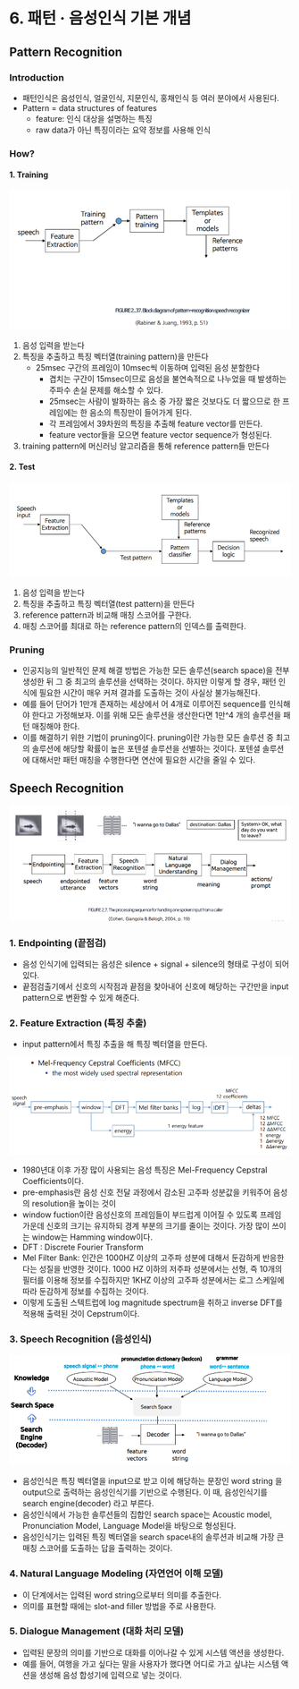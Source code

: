 # 6. 패턴 · 음성인식 기본 개념

## Pattern Recognition

### Introduction

* 패턴인식은 음성인식, 얼굴인식, 지문인식, 홍채인식 등 여러 분야에서 사용된다.
* Pattern = data structures of features
  * feature: 인식 대상을 설명하는 특징
  * raw data가 아닌 특징이라는 요약 정보를 사용해 인식

### How?

#### 1. Training

![](../.gitbook/assets/2020-08-01-180740.png)

1. 음성 입력을 받는다
2. 특징을 추출하고 특징 벡터열\(training pattern\)을 만든다 
   * 25msec 구간의 프레임이 10msec씩 이동하며 입력된 음성 분할한다
     * 겹치는 구간이 15msec이므로 음성을 불연속적으로 나누었을 때 발생하는 주파수 손실 문제를 해소할 수 있다. 
     * 25msec는 사람이 발화하는 음소 중 가장 짧은 것보다도 더 짧으므로 한 프레임에는 한 음소의 특징만이 들어가게 된다.
     * 각 프레임에서 39차원의 특징을 추출해 feature vector를 만든다.
     * feature vector들을 모으면 feature vector sequence가 형성된다.
3. training pattern에 머신러닝 알고리즘을 통해 reference pattern들 만든다

#### 2. Test

![](../.gitbook/assets/2020-08-01-181335.png)

1. 음성 입력을 받는다
2. 특징을 추출하고 특징 벡터열\(test pattern\)을 만든다 
3. reference pattern과 비교해 매칭 스코어를 구한다.
4. 매칭 스코어를 최대로 하는 reference pattern의 인덱스를 출력한다. 

### Pruning

* 인공지능의 일반적인 문제 해결 방법은 가능한 모든 솔루션\(search space\)을 전부 생성한 뒤 그 중 최고의 솔루션을 선택하는 것이다. 하지만 이렇게 할 경우, 패턴 인식에 필요한 시간이 매우 커져 결과를 도출하는 것이 사실상 불가능해진다.
* 예를 들어 단어가 1만개 존재하는 세상에서 어 4개로 이루어진  sequence를 인식해야 한다고 가정해보자. 이를 위해 모든 솔루션을 생산한다면 1만^4 개의 솔루션을 패턴 매칭해야 한다.
* 이를 해결하기 위한 기법이 pruning이다. pruning이란 가능한 모든 솔루션 중 최고의 솔루션에 해당할 확률이 높은 포텐셜 솔루션을 선별하는 것이다. 포텐셜 솔루션에 대해서만 패턴 매칭을 수행한다면 연산에 필요한 시간을 줄일 수 있다.

## Speech Recognition

![](../.gitbook/assets/2020-08-01-192737.png)

### 1. Endpointing \(끝점검\)

* 음성 인식기에 입력되는 음성은 silence + signal + silence의 형태로 구성이 되어있다.
* 끝점검출기에서 신호의 시작점과 끝점을  찾아내어 신호에 해당하는 구간만을 input pattern으로 변환할 수 있게 해준다.

### 2. Feature Extraction \(특징 추출\)

* input pattern에서 특징 추출을 해 특징 벡터열을 만든다.

![](../.gitbook/assets/2020-08-01-204047.png)

* 1980년대 이후 가장 많이 사용되는 음성 특징은 Mel-Frequency Cepstral Coefficients이다.
* pre-emphasis란 음성 신호 전달 과정에서 감소된 고주파 성분값을 키워주어 음성의 resolution을 높이는 것이
* window fuction이란 음성신호의 프레임들이 부드럽게 이어질 수 있도록 프레임 가운데 신호의 크기는 유지하되 경계 부분의 크기를 줄이는 것이다. 가장 많이 쓰이는 window는 Hamming window이다.
* DFT : Discrete Fourier Transform
* Mel Filter Bank: 인간은 1000HZ 이상의 고주파 성분에 대해서 둔감하게 반응한다는 성질을 반영한 것이다. 1000 HZ 이하의 저주파 성분에서는 선형, 즉 10개의 필터를 이용해 정보를 수집하지만 1KHZ 이상의 고주파 성분에서는 로그 스케일에 따라 둔감하게 정보를 수집하는 것이다. 
* 이렇게 도출된 스텍트럽에 log magnitude spectrum을 취하고 inverse DFT를 적용해 출력된 것이 Cepstrum이다.



### 3. Speech Recognition \(음성인식\)

![](../.gitbook/assets/2020-08-01-192910.png)

* 음성인식은 특징 벡터열을 input으로 받고 이에 해당하는 문장인 word string 을 output으로 출력하는 음성인식기를 기반으로 수행된다. 이 때, 음성인식기를 search engine\(decoder\) 라고 부른다. 
* 음성인식에서 가능한 솔루션들의 집합인 search space는 Acoustic model, Pronunciation Model, Language Model을 바탕으로 형성된다.
* 음성인식기는 입력된 특징 벡터열을 search space내의 솔루션과 비교해 가장 큰 매칭 스코어를 도출하는 답을 출력하는 것이다.

### 4. Natural Language Modeling \(자연언어 이해 모델\)  

* 이 단계에서는 입력된 word string으로부터 의미를 추출한다. 
* 의미를 표현할 때에는 slot-and filler 방법을 주로 사용한다.

### 5. Dialogue Management \(대화 처리 모델\)   

* 입력된 문장의 의미를 기반으로 대화를 이어나갈 수 있게 시스템 액션을 생성한다.
* 예를 들어, 여행을 가고 싶다는 말을 사용자가 했다면 어디로 가고 싶냐는 시스템 액션을 생성해 음성 합성기에 입력으로 넣는 것이다.

